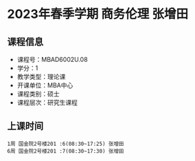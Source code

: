 # 2023年春季学期 商务伦理 张增田






## 课程信息

- 课程号：MBAD6002U.08
- 学分：1
- 教学类型：理论课
- 开课单位：MBA中心
- 课程类别：硕士
- 课程层次：研究生课程

## 上课时间

```
1周 国金院2号楼201 :6(08:30~17:25) 张增田
6周 国金院2号楼201 :7(08:30~17:30) 张增田
```

